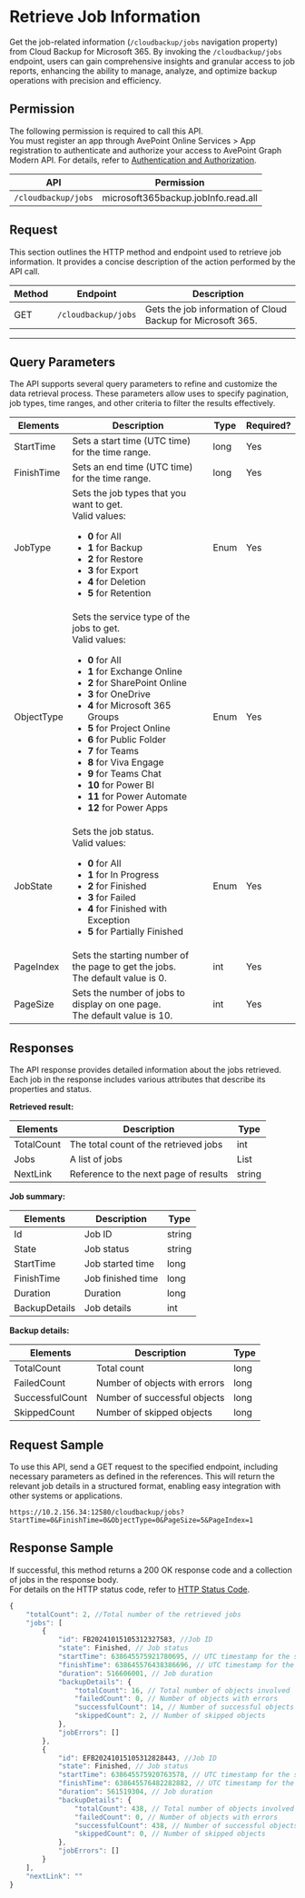 # Retrieve Job Information

Get the job-related information (`/cloudbackup/jobs` navigation property) from Cloud Backup for Microsoft 365. By invoking the `/cloudbackup/jobs` endpoint, users can gain comprehensive insights and granular access to job reports, enhancing the ability to manage, analyze, and optimize backup operations with precision and efficiency.  

## Permission

The following permission is required to call this API.  
You must register an app through AvePoint Online Services > App registration to authenticate and authorize your access to AvePoint Graph Modern API. For details, refer to [Authentication and Authorization](/docs/docs/Use%20AvePoint%20Graph%20Modern%20API.md/#authentication-and-authorization).

| API   | Permission |
|-------------------|---------------|
|`/cloudbackup/jobs` | microsoft365backup.jobInfo.read.all | 


## Request

This section outlines the HTTP method and endpoint used to retrieve job information. It provides a concise description of the action performed by the API call.  

| Method | Endpoint | Description |
| --- | --- | --- |
| GET | `/cloudbackup/jobs` | Gets the job information of Cloud Backup for Microsoft 365. |

-------------------------

## Query Parameters

The API supports several query parameters to refine and customize the data retrieval process. These parameters allow uses to specify pagination, job types, time ranges, and other criteria to filter the results effectively.  

| Elements | Description | Type | Required? |
| --- | --- | --- | --- |
| StartTime | Sets a start time (UTC time) for the time range. | long | Yes |
| FinishTime | Sets an end time (UTC time) for the time range.| long | Yes |
| JobType | Sets the job types that you want to get. <br> Valid values: <br> <ul><li> **0** for All <br> </li><li> **1** for Backup <br> </li><li> **2** for Restore <br> </li><li> **3** for Export <br> </li><li> **4** for Deletion <br> </li><li> **5** for Retention</li></ul>| Enum | Yes |
| ObjectType | Sets the service type of the jobs to get. <br>  Valid values: <br> <ul><li> **0** for All <br> </li><li>**1** for Exchange Online <br> </li><li>**2** for  SharePoint Online <br> </li><li>**3** for OneDrive <br> </li><li>**4** for Microsoft 365 Groups <br> </li><li>**5** for Project Online <br> </li><li>**6** for Public Folder <br> </li><li>**7** for Teams <br> </li><li>**8** for Viva Engage <br> </li><li>**9** for Teams Chat <br> </li><li>**10** for Power BI <br> </li><li>**11** for Power Automate <br> </li><li>**12** for Power Apps</li></ul> | Enum <br>  | Yes |
| JobState | Sets the job status. <br> Valid values: <br> <ul><li>**0** for All <br> </li><li>**1** for In Progress <br> </li><li>**2** for Finished <br> </li><li>**3** for Failed <br> </li><li>**4** for Finished with Exception <br> </li><li>**5** for Partially Finished </li></ul>|Enum | Yes |
| PageIndex|	Sets the starting number of the page to get the jobs. <br> The default value is 0.| int | Yes |
| PageSize|	Sets the number of jobs to display on one page. <br> The default value is 10. | int | Yes |

## Responses

The API response provides detailed information about the jobs retrieved. Each job in the response includes various attributes that describe its properties and status.

**Retrieved result:**

| Elements | Description | Type |
| --- | --- | --- |
| TotalCount | The total count of the retrieved jobs | int |
| Jobs | A list of jobs | List |
| NextLink | Reference to the next page of results | string |

**Job summary:**

| Elements | Description | Type |
| --- | --- | --- |
| Id | Job ID | string |
| State | Job status | string |
| StartTime | Job started time | long |
| FinishTime | Job finished time | long |
| Duration | Duration | long |
| BackupDetails | Job details | int |

**Backup details:**

| Elements | Description | Type |
| --- | --- | --- |
| TotalCount | Total count | long |
| FailedCount | Number of objects with errors| long |
| SuccessfulCount | Number of successful objects | long |
| SkippedCount| Number of skipped objects | long |

## Request Sample

To use this API, send a GET request to the specified endpoint, including necessary parameters as defined in the references. This will return the relevant job details in a structured format, enabling easy integration with other systems or applications.  

```
https://10.2.156.34:12580/cloudbackup/jobs?StartTime=0&FinishTime=0&ObjectType=0&PageSize=5&PageIndex=1
```

## Response Sample

If successful, this method returns a 200 OK response code and a collection of jobs in the response body.  
For details on the HTTP status code, refer to [HTTP Status Code](/docs/docs/Use%20AvePoint%20Graph%20Modern%20API.md/#http-status-code). 

```ts
{
    "totalCount": 2, //Total number of the retrieved jobs
    "jobs": [
        {
            "id": FB20241015105312327583, //Job ID
            "state": Finished, // Job status
            "startTime": 638645575921780695, // UTC timestamp for the start time of the job
            "finishTime": 638645576438386696, // UTC timestamp for the finished time of the job
            "duration": 516606001, // Job duration
            "backupDetails": {
                "totalCount": 16, // Total number of objects involved
                "failedCount": 0, // Number of objects with errors
                "successfulCount": 14, // Number of successful objects
                "skippedCount": 2, // Number of skipped objects
            },
            "jobErrors": []
        },
        {
            "id": EFB20241015105312828443, //Job ID
            "state": Finished, // Job status
            "startTime": 638645575920763578, // UTC timestamp for the start time of the job
            "finishTime": 638645576482282882, // UTC timestamp for the finished time of the job
            "duration": 561519304, // Job duration
            "backupDetails": {
                "totalCount": 438, // Total number of objects involved
                "failedCount": 0, // Number of objects with errors
                "successfulCount": 438, // Number of successful objects
                "skippedCount": 0, // Number of skipped objects
            },
            "jobErrors": []
        }
    ],
    "nextLink": ""
}
```
